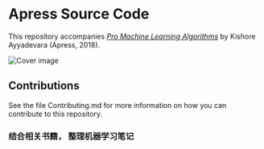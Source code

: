 # Apress Source Code

This repository accompanies [*Pro Machine Learning Algorithms*](https://www.apress.com/9781484235638) by Kishore Ayyadevara (Apress, 2018).

[comment]: #cover
![Cover image](9781484235638.jpg)

## Contributions

See the file Contributing.md for more information on how you can contribute to this repository.
### 结合相关书籍， 整理机器学习笔记
